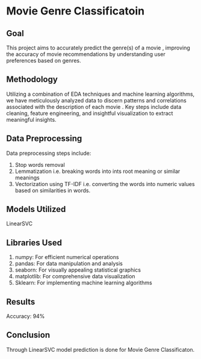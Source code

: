 
# Movie Genre Classificatoin

## Goal

This project aims to accurately predict the genre(s) of a movie , improving the accuracy of movie recommendations by understanding user preferences based on genres.
## Methodology

Utilizing a combination of EDA techniques and machine learning algorithms, we have meticulously analyzed data to discern patterns and correlations associated with the description of each movie . Key steps include data cleaning, feature engineering, and insightful visualization to extract meaningful insights.
## Data Preprocessing 

Data preprocessing steps include:
1. Stop words removal
2. Lemmatization i.e. breaking words into ints root meaning or similar meanings
3. Vectorization using TF-IDF i.e. converting the words into numeric values based on similarities in words.
## Models Utilized

LinearSVC
## Libraries Used

1. numpy: For efficient numerical operations
2. pandas: For data manipulation and analysis
3. seaborn: For visually appealing statistical graphics
4. matplotlib: For comprehensive data visualization
5. Sklearn: For implementing machine learning algorithms
## Results
Accuracy: 94%


## Conclusion
Through LinearSVC model prediction is done for Movie Genre Classificaton. 
